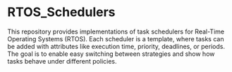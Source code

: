 # RTOS_Schedulers
This repository provides implementations of task schedulers for Real-Time Operating Systems (RTOS). Each scheduler is a template, where tasks can be added with attributes like execution time, priority, deadlines, or periods. The goal is to enable easy switching between strategies and show how tasks behave under different policies.
